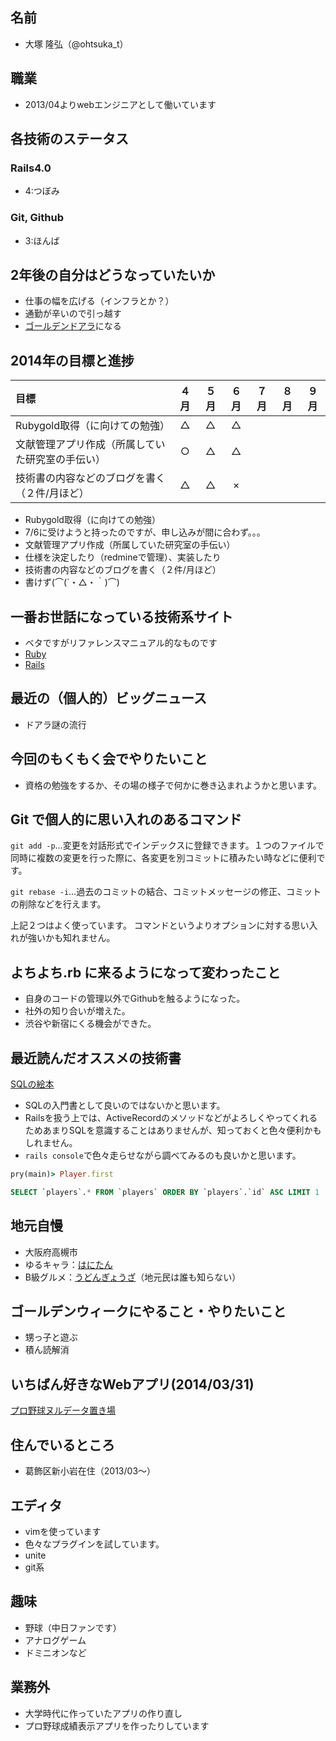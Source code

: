 ## 名前

* 大塚 隆弘（@ohtsuka_t）

## 職業

* 2013/04よりwebエンジニアとして働いています

## 各技術のステータス

### Rails4.0

* 4:つぼみ

### Git, Github

* 3:ほんば

## 2年後の自分はどうなっていたいか

* 仕事の幅を広げる（インフラとか？）
* 通勤が辛いので引っ越す
* [ゴールデンドアラ](https://www.google.co.jp/search?client=ubuntu&channel=fs&q=go-rudenndoala&ie=utf-8&oe=utf-8&hl=ja&gws_rd=ssl#channel=fs&hl=ja&q=%E3%82%B4%E3%83%BC%E3%83%AB%E3%83%87%E3%83%B3%E3%83%89%E3%82%A2%E3%83%A9)になる

## 2014年の目標と進捗

|目標                                            |４月|５月|６月|７月|８月|９月|
|:-----------------------------------------------|:--:|:--:|:--:|:--:|:--:|:--:|
|Rubygold取得（に向けての勉強）                  |△   |△   |△   |    |    |    |
|文献管理アプリ作成（所属していた研究室の手伝い）|○   |△   |△   |    |    |    |
|技術書の内容などのブログを書く（２件/月ほど）   |△   |△   |×   |    |    |    |

* Rubygold取得（に向けての勉強）
 * 7/6に受けようと持ったのですが、申し込みが間に合わず。。。
* 文献管理アプリ作成（所属していた研究室の手伝い）
 * 仕様を決定したり（redmineで管理）、実装したり
* 技術書の内容などのブログを書く（２件/月ほど）
 * 書けず(⌒(´・△・｀)⌒)

## 一番お世話になっている技術系サイト

* ベタですがリファレンスマニュアル的なものです
 * [Ruby](http://docs.ruby-lang.org/ja/2.1.0/doc/index.html)
 * [Rails](http://railsdoc.com/references)

## 最近の（個人的）ビッグニュース

* ドアラ謎の流行

## 今回のもくもく会でやりたいこと

* 資格の勉強をするか、その場の様子で何かに巻き込まれようかと思います。

## Git で個人的に思い入れのあるコマンド

`git add -p`…変更を対話形式でインデックスに登録できます。１つのファイルで同時に複数の変更を行った際に、各変更を別コミットに積みたい時などに便利です。

`git rebase -i`…過去のコミットの結合、コミットメッセージの修正、コミットの削除などを行えます。

上記２つはよく使っています。
コマンドというよりオプションに対する思い入れが強いかも知れません。

## よちよち.rb に来るようになって変わったこと

* 自身のコードの管理以外でGithubを触るようになった。
* 社外の知り合いが増えた。
* 渋谷や新宿にくる機会ができた。

## 最近読んだオススメの技術書

[SQLの絵本](http://www.amazon.co.jp/dp/4798106690)
* SQLの入門書として良いのではないかと思います。
* Railsを扱う上では、ActiveRecordのメソッドなどがよろしくやってくれるためあまりSQLを意識することはありませんが、知っておくと色々便利かもしれません。
* `rails console`で色々走らせながら調べてみるのも良いかと思います。
```ruby
pry(main)> Player.first
```
```sql
SELECT `players`.* FROM `players` ORDER BY `players`.`id` ASC LIMIT 1
```

## 地元自慢

* 大阪府高槻市
 * ゆるキャラ：[はにたん](http://www.hanitan.jp/about.html)
 * B級グルメ：[うどんぎょうざ](http://ja.wikipedia.org/wiki/%E3%81%86%E3%81%A9%E3%82%93%E3%81%8E%E3%82%87%E3%81%86%E3%81%96)（地元民は誰も知らない）

## ゴールデンウィークにやること・やりたいこと

* 甥っ子と遊ぶ
* 積ん読解消

## いちばん好きなWebアプリ(2014/03/31)

[プロ野球ヌルデータ置き場](http://lcom.sakura.ne.jp/NulData/)

## 住んでいるところ

* 葛飾区新小岩在住（2013/03〜）

## エディタ

* vimを使っています
 * 色々なプラグインを試しています。
  * unite
  * git系

## 趣味
* 野球（中日ファンです）
* アナログゲーム
 * ドミニオンなど

## 業務外
* 大学時代に作っていたアプリの作り直し
* プロ野球成績表示アプリを作ったりしています

